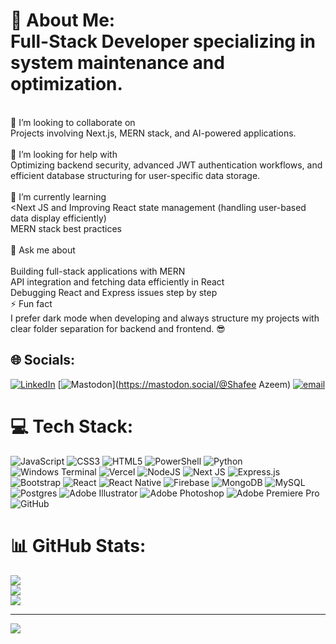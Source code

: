# 💫 About Me: <br>Full-Stack Developer specializing in system maintenance and optimization.<br>
<br>👯 I’m looking to collaborate on<br>Projects involving Next.js, MERN stack, and AI-powered applications.<br><br>🤝 I’m looking for help with<br>Optimizing backend security, advanced JWT authentication workflows, and efficient database structuring for user-specific data storage.<br><br>🌱 I’m currently learning<br><Next JS and Improving React state management (handling user-based data display efficiently)<br>MERN stack best practices<br><br>💬 Ask me about<br><br>Building full-stack applications with MERN<br>API integration and fetching data efficiently in React<br>Debugging React and Express issues step by step<br>⚡ Fun fact<br>I prefer dark mode when developing and always structure my projects with clear folder separation for backend and frontend. 😎


## 🌐 Socials:
[![LinkedIn](https://img.shields.io/badge/LinkedIn-%230077B5.svg?logo=linkedin&logoColor=white)](https://linkedin.com/in/shafee-azeem) [![Mastodon](https://img.shields.io/badge/-MASTODON-%232B90D9?logo=mastodon&logoColor=white)](https://mastodon.social/@Shafee Azeem) [![email](https://img.shields.io/badge/Email-D14836?logo=gmail&logoColor=white)](mailto:shafeeazeemag@gmail.com) 

# 💻 Tech Stack:
![JavaScript](https://img.shields.io/badge/javascript-%23323330.svg?style=for-the-badge&logo=javascript&logoColor=%23F7DF1E) ![CSS3](https://img.shields.io/badge/css3-%231572B6.svg?style=for-the-badge&logo=css3&logoColor=white) ![HTML5](https://img.shields.io/badge/html5-%23E34F26.svg?style=for-the-badge&logo=html5&logoColor=white) ![PowerShell](https://img.shields.io/badge/PowerShell-%235391FE.svg?style=for-the-badge&logo=powershell&logoColor=white) ![Python](https://img.shields.io/badge/python-3670A0?style=for-the-badge&logo=python&logoColor=ffdd54) ![Windows Terminal](https://img.shields.io/badge/Windows%20Terminal-%234D4D4D.svg?style=for-the-badge&logo=windows-terminal&logoColor=white) ![Vercel](https://img.shields.io/badge/vercel-%23000000.svg?style=for-the-badge&logo=vercel&logoColor=white) ![NodeJS](https://img.shields.io/badge/node.js-6DA55F?style=for-the-badge&logo=node.js&logoColor=white) ![Next JS](https://img.shields.io/badge/Next-black?style=for-the-badge&logo=next.js&logoColor=white) ![Express.js](https://img.shields.io/badge/express.js-%23404d59.svg?style=for-the-badge&logo=express&logoColor=%2361DAFB) ![Bootstrap](https://img.shields.io/badge/bootstrap-%238511FA.svg?style=for-the-badge&logo=bootstrap&logoColor=white) ![React](https://img.shields.io/badge/react-%2320232a.svg?style=for-the-badge&logo=react&logoColor=%2361DAFB) ![React Native](https://img.shields.io/badge/react_native-%2320232a.svg?style=for-the-badge&logo=react&logoColor=%2361DAFB) ![Firebase](https://img.shields.io/badge/firebase-a08021?style=for-the-badge&logo=firebase&logoColor=ffcd34) ![MongoDB](https://img.shields.io/badge/MongoDB-%234ea94b.svg?style=for-the-badge&logo=mongodb&logoColor=white) ![MySQL](https://img.shields.io/badge/mysql-4479A1.svg?style=for-the-badge&logo=mysql&logoColor=white) ![Postgres](https://img.shields.io/badge/postgres-%23316192.svg?style=for-the-badge&logo=postgresql&logoColor=white) ![Adobe Illustrator](https://img.shields.io/badge/adobe%20illustrator-%23FF9A00.svg?style=for-the-badge&logo=adobe%20illustrator&logoColor=white) ![Adobe Photoshop](https://img.shields.io/badge/adobe%20photoshop-%2331A8FF.svg?style=for-the-badge&logo=adobe%20photoshop&logoColor=white) ![Adobe Premiere Pro](https://img.shields.io/badge/Adobe%20Premiere%20Pro-9999FF.svg?style=for-the-badge&logo=Adobe%20Premiere%20Pro&logoColor=white) ![GitHub](https://img.shields.io/badge/github-%23121011.svg?style=for-the-badge&logo=github&logoColor=white)
# 📊 GitHub Stats:
![](https://github-readme-stats.vercel.app/api?username=shafee-ee&theme=dark&hide_border=false&include_all_commits=true&count_private=false)<br/>
![](https://nirzak-streak-stats.vercel.app/?user=shafee-ee&theme=dark&hide_border=false)<br/>
![](https://github-readme-stats.vercel.app/api/top-langs/?username=shafee-ee&theme=dark&hide_border=false&include_all_commits=true&count_private=false&layout=compact)

---
[![](https://visitcount.itsvg.in/api?id=shafee-ee&icon=0&color=0)](https://visitcount.itsvg.in)

<!-- Proudly created with GPRM ( https://gprm.itsvg.in ) -->
